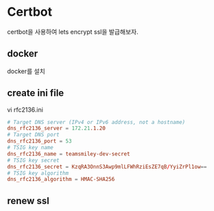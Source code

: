 # Certbot

certbot을 사용하여 lets encrypt ssl을 발급해보자. 

## docker

docker를 설치

## create ini file

vi rfc2136.ini

```conf
# Target DNS server (IPv4 or IPv6 address, not a hostname)
dns_rfc2136_server = 172.21.1.20
# Target DNS port
dns_rfc2136_port = 53
# TSIG key name
dns_rfc2136_name = teamsmiley-dev-secret
# TSIG key secret
dns_rfc2136_secret = KzqRA3OnnS3Awp9mlLFWhRziEsZE7qB/YyiZrPl1ow==
# TSIG key algorithm
dns_rfc2136_algorithm = HMAC-SHA256
```

## renew ssl 

